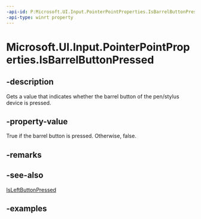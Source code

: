 ```yaml
---
-api-id: P:Microsoft.UI.Input.PointerPointProperties.IsBarrelButtonPressed
-api-type: winrt property
---
```


# Microsoft.UI.Input.PointerPointProperties.IsBarrelButtonPressed

<!--
public bool IsBarrelButtonPressed { get; }
-->

## -description

Gets a value that indicates whether the barrel button of the pen/stylus device is pressed.

## -property-value

True if the barrel button is pressed. Otherwise, false.

## -remarks

## -see-also

[IsLeftButtonPressed](pointerpointproperties_isleftbuttonpressed.md)

## -examples
